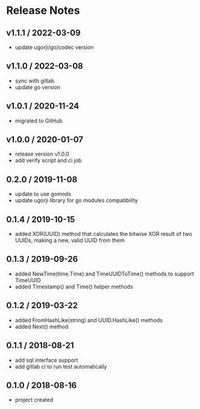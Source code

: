 # Release Notes

## v1.1.1 / 2022-03-09
- update ugorji/go/codec version

## v1.1.0 / 2022-03-08
- sync with gitlab
- update go version

## v1.0.1 / 2020-11-24
- migrated to GitHub

## v1.0.0 / 2020-01-07
- release version v1.0.0
- add verify script and ci job 

## 0.2.0 / 2019-11-08
- update to use gomods
- update ugorji library for go modules compatibility

## 0.1.4 / 2019-10-15
- added XOR(UUID) method that calculates the bitwise XOR result of two UUIDs,
making a new, valid UUID from them

## 0.1.3 / 2019-09-26
- added NewTime(time.Time) and TimeUUIDToTime() methods to support TimeUUID
- added Timestamp() and Time() helper methods

## 0.1.2 / 2019-03-22
- added FromHashLike(string) and UUID.HashLike() methods
- added Next() method

## 0.1.1 / 2018-08-21
- add sql interface support
- add gitlab ci to run test automatically

## 0.1.0 / 2018-08-16
- project created
